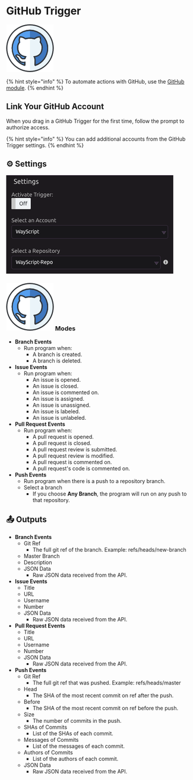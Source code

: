 # GitHub Trigger

![Run your script when GitHub events occur.](../../.gitbook/assets/github%20%282%29.png)

{% hint style="info" %}
To automate actions with GitHub, use the [GitHub module](../modules/github.md).
{% endhint %}

## Link Your GitHub Account

When you drag in a GitHub Trigger for the first time, follow the prompt to authorize access.

{% hint style="info" %}
You can add additional accounts from the GitHub Trigger settings.
{% endhint %}

## ⚙ Settings

![Select the account and repository you want to work with.](../../.gitbook/assets/screen-shot-2019-08-09-at-3.39.02-pm.png)

### ![](../../.gitbook/assets/github%20%282%29.png) Modes

* **Branch Events**
  * Run program when:
    * A branch is created.
    * A branch is deleted.
* **Issue Events**
  * Run program when:
    * An issue is opened.
    * An issue is closed.
    * An issue is commented on.
    * An issue is assigned.
    * An issue is unassigned.
    * An issue is labeled.
    * An issue is unlabeled.
* **Pull Request Events**
  * Run program when:
    * A pull request is opened.
    * A pull request is closed.
    * A pull request review is submitted.
    * A pull request review is modified.
    * A pull request is commented on.
    * A pull request's code is commented on.
* **Push Events**
  * Run program when there is a push to a repository branch.
  * Select a branch
    * If you choose **Any Branch**, the program will run on any push to that repository.

## 📤 Outputs

* **Branch Events**
  * Git Ref
    * The full git ref of the branch. Example: refs/heads/new-branch
  * Master Branch
  * Description
  * JSON Data
    * Raw JSON data received from the API.
* **Issue Events**
  * Title
  * URL
  * Username
  * Number
  * JSON Data
    * Raw JSON data received from the API.
* **Pull Request Events**
  * Title
  * URL
  * Username
  * Number
  * JSON Data
    * Raw JSON data received from the API.
* **Push Events**
  * Git Ref
    * The full git ref that was pushed. Example: refs/heads/master
  * Head
    * The SHA of the most recent commit on ref after the push.
  * Before
    * The SHA of the most recent commit on ref before the push.
  * Size
    * The number of commits in the push.
  * SHAs of Commits
    * List of the SHAs of each commit.
  * Messages of Commits
    * List of the messages of each commit.
  * Authors of Commits
    * List of the authors of each commit.
  * JSON Data
    * Raw JSON data received from the API.

